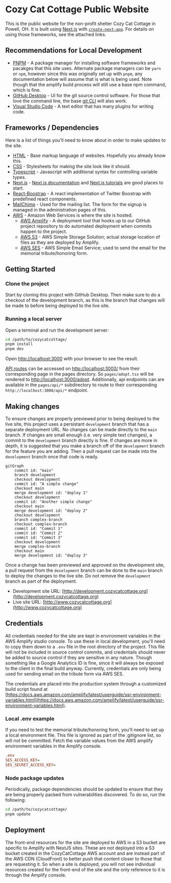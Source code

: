 # Cozy Cat Cottage Public Website

This is the public website for the non-profit shelter Cozy Cat Cottage in Powell, OH.  It is built using [Next.js](https://nextjs.org/) with [`create-next-app`](https://github.com/vercel/next.js/tree/canary/packages/create-next-app).  For details on using those frameworks, see the attached links.

## Recommendations for Local Development

- [PNPM](https://pnpm.io/installation) - A package manager for installing software frameworks and pacakges that this site uses.  Alternate package managers can be `yarn` or `npm`, however since this was originally set up with `pnpm`, any documentation below will assume that is what is being used.  Note though that the amplify build process will still use a base npm command, which is fine.
- [GitHub Desktop](https://desktop.github.com/) - UI for the git source control software.  For those that love the command line, the base [git CLI](https://git-scm.com/) will also work.
- [Visual Studio Code](https://code.visualstudio.com/) - A text editor that has many plugins for writing code.

## Frameworks / Dependencies

Here is a list of things you'll need to know about in order to make updates to the site.

- [HTML](https://www.w3schools.com/html/) - Base markup language of websites.  Hopefully you already know this.
- [CSS](https://www.w3schools.com/css/) - Stylesheets for making the site look like it should.
- [Typescript](https://www.typescriptlang.org/) - Javascript with additional syntax for controlling variable types.
- [Next.js](https://nextjs.org/) - [Next.js documentation](https://nextjs.org/docs) and [Next.js tutorials](https://nextjs.org/learn) are good places to start.
- [React-Boostrap](https://react-bootstrap.github.io/docs/getting-started/introduction) - A react implementation of Twitter Boostrap with predefined react components.
- [MailChimp](https://mailchimp.com/) - Used for the mailing list.  The form for the signup is managed in the administration pages of this.
- [AWS](https://aws.amazon.com/) - Amazon Web Services is where the site is hosted.
    - [AWS Amplify](https://aws.amazon.com/amplify/) - A deployment tool that hooks up to our GitHub project repository to do automated deployment when commits happen to the project.
    - [AWS S3](https://aws.amazon.com/s3/) - AWS Simple Storage Solution; actual storage location of files as they are deployed by Amplify.
    - [AWS SES](https://aws.amazon.com/ses/) - AWS Simple Email Service; used to send the email for the memorial tribute/honoring form.

## Getting Started

### Clone the project

Start by cloning this project with GitHub Desktop.  Then make sure to do a checkout of the development branch, as this is the branch that changes will be made to before being deployed to the live site.

### Running a local server

Open a terminal and run the development server:

```bash
cd /path/to/cozycatcottage/
pnpm install
pnpm dev
```

Open [http://localhost:3000](http://localhost:3000) with your browser to see the result.

[API routes](https://nextjs.org/docs/api-routes/introduction) can be accessed on [http://localhost:3000/](http://localhost:3000/) from their corresponding page in the pages directory. So `pages/adopt.tsx` will be rendered to [http://localhost:3000/adopt](http://localhost:3000/adopt). Additionally, api endpoints can are available in the `pages/api/*` subdirectory to route to their corresponding `http://localhost:3000/api/*` endpoint.

## Making changes

To ensure changes are properly previewed prior to being deployed to the live site, this project uses a persistant `development` branch that has a separate deployment URL.  No changes can be made directly to the `main` branch.  If changes are small enough (i.e. very simple text changes), a commit to the `development` branch directly is fine.  If changes are more in depth, it is suggested that you make a branch off of the `development` branch for the feature you are adding.  Then a pull request can be made into the `development` branch once that code is ready.

```mermaid
gitGraph
    commit id: "main"
    branch development
    checkout development
    commit id: "A simple change"
    checkout main
    merge development id: "deploy 1"
    checkout development
    commit id: "Another simple change"
    checkout main
    merge development id: "deploy 2"
    checkout development
    branch complex-branch
    checkout complex-branch
    commit id: "Commit 1"
    commit id: "Commit 2"
    commit id: "Commit 3"
    checkout development
    merge complex-branch
    checkout main
    merge development id: "deploy 3"
```

Once a change has been previewed and approved on the development site, a pull request from the `development` branch can be done to the `main` branch to deploy the changes to the live site.  Do not remove the `development` branch as part of the deployment.

- Development site URL: [http://development.cozycatcottage.org](http://development.cozycatcottage.org)
- Live site URL: [http://www.cozycatcottage.org](http://www.cozycatcottage.org)

## Credentials

All credentials needed for the site are kept in environment variables in the AWS Amplify studio console.  To use these in local development, you'll need to copy them down to a `.env` file in the root directory of the project.  This file will not be included in source control commits, and credentails should never be added to source control if they are sensitive in any nature.  Though something like a Google Analytics ID is fine, since it will always be exposed to the client in the final build anyway.  Currently, credentials are only being used for sending email on the tribute form via AWS SES.

The credentials are placed into the production system through a customized build script found at [https://docs.aws.amazon.com/amplify/latest/userguide/ssr-environment-variables.html](https://docs.aws.amazon.com/amplify/latest/userguide/ssr-environment-variables.html).

### Local .env example

If you need to test the memorial tribute/honoring form, you'll need to set up a local environment file.  This file is ignored as part of the .gitignore list, so will not be committed.  Fetch the variable values from the AWS amplify environment variables in the Amplify console.

```ini
.env
SES_ACCESS_KEY=
SES_SECRET_ACCESS_KEY=
```

### Node package updates

Periodically, package dependencies should be updated to ensure that they are being properly packed from vulnerabilities discovered.  To do so, run the following:

```bash
cd /path/to/cozycatcottage/
pnpm update
```

## Deployment

The front-end resources for the site are deployed to AWS in a S3 bucket are specific to Amplify with NextJS sites.  These are not deployed into a S3 bucket created in the CozyCatCottage AWS account and are instead part of the AWS CDN (CloudFront) to better push that content closer to those that are requesting it.  So when a site is deployed, you will not see individual resources created for the front-end of the site and the only reference to it is through the Amplify console.